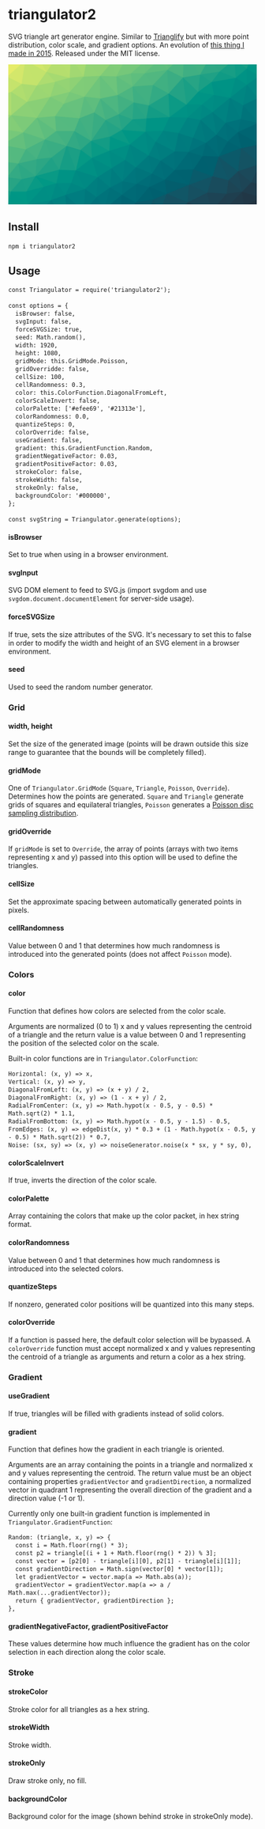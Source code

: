 # triangulator2

SVG triangle art generator engine. Similar to [Trianglify](https://github.com/qrohlf/trianglify) but with more point distribution, color scale, and gradient options. An evolution of [this thing I made in 2015](https://github.com/jackw01/Triangulator). Released under the MIT license.

![](./out.png)

## Install

`npm i triangulator2`

## Usage
```
const Triangulator = require('triangulator2');

const options = {
  isBrowser: false,
  svgInput: false,
  forceSVGSize: true,
  seed: Math.random(),
  width: 1920,
  height: 1080,
  gridMode: this.GridMode.Poisson,
  gridOverridde: false,
  cellSize: 100,
  cellRandomness: 0.3,
  color: this.ColorFunction.DiagonalFromLeft,
  colorScaleInvert: false,
  colorPalette: ['#efee69', '#21313e'],
  colorRandomness: 0.0,
  quantizeSteps: 0,
  colorOverride: false,
  useGradient: false,
  gradient: this.GradientFunction.Random,
  gradientNegativeFactor: 0.03,
  gradientPositiveFactor: 0.03,
  strokeColor: false,
  strokeWidth: false,
  strokeOnly: false,
  backgroundColor: '#000000',
};

const svgString = Triangulator.generate(options);
```

#### isBrowser
Set to true when using in a browser environment.

#### svgInput
SVG DOM element to feed to SVG.js (import svgdom and use `svgdom.document.documentElement` for server-side usage).

#### forceSVGSize
If true, sets the size attributes of the SVG. It's necessary to set this to false in order to modify the width and height of an SVG element in a browser environment.

#### seed
Used to seed the random number generator.

### Grid

#### width, height
Set the size of the generated image (points will be drawn outside this size range to guarantee that the bounds will be completely filled).

#### gridMode
One of `Triangulator.GridMode` (`Square`, `Triangle`, `Poisson`, `Override`). Determines how the points are generated. `Square` and `Triangle` generate grids of squares and equilateral triangles, `Poisson` generates a [Poisson disc sampling distribution](https://www.jasondavies.com/poisson-disc/).

#### gridOverride
If `gridMode` is set to `Override`, the array of points (arrays with two items representing x and y) passed into this option will be used to define the triangles.

#### cellSize
Set the approximate spacing between automatically generated points in pixels.

#### cellRandomness
Value between 0 and 1 that determines how much randomness is introduced into the generated points (does not affect `Poisson` mode).

### Colors

#### color
Function that defines how colors are selected from the color scale.

Arguments are normalized (0 to 1) x and y values representing the centroid of a triangle and the return value is a value between 0 and 1 representing the position of the selected color on the scale.

Built-in color functions are in `Triangulator.ColorFunction`:
```
Horizontal: (x, y) => x,
Vertical: (x, y) => y,
DiagonalFromLeft: (x, y) => (x + y) / 2,
DiagonalFromRight: (x, y) => (1 - x + y) / 2,
RadialFromCenter: (x, y) => Math.hypot(x - 0.5, y - 0.5) * Math.sqrt(2) * 1.1,
RadialFromBottom: (x, y) => Math.hypot(x - 0.5, y - 1.5) - 0.5,
FromEdges: (x, y) => edgeDist(x, y) * 0.3 + (1 - Math.hypot(x - 0.5, y - 0.5) * Math.sqrt(2)) * 0.7,
Noise: (sx, sy) => (x, y) => noiseGenerator.noise(x * sx, y * sy, 0),
```

#### colorScaleInvert
If true, inverts the direction of the color scale.

#### colorPalette
Array containing the colors that make up the color packet, in hex string format.

#### colorRandomness
Value between 0 and 1 that determines how much randomness is introduced into the selected colors.

#### quantizeSteps
If nonzero, generated color positions will be quantized into this many steps.

#### colorOverride
If a function is passed here, the default color selection will be bypassed. A `colorOverride` function must accept normalized x and y values representing the centroid of a triangle as arguments and return a color as a hex string.

### Gradient

#### useGradient
If true, triangles will be filled with gradients instead of solid colors.

#### gradient
Function that defines how the gradient in each triangle is oriented.

Arguments are an array containing the points in a triangle and normalized x and y values representing the centroid. The return value must be an object containing properties `gradientVector` and `gradientDirection`, a normalized vector in quadrant 1 representing the overall direction of the gradient and a direction value (-1 or 1).

Currently only one built-in gradient function is implemented in `Triangulator.GradientFunction`:
```
Random: (triangle, x, y) => {
  const i = Math.floor(rng() * 3);
  const p2 = triangle[(i + 1 + Math.floor(rng() * 2)) % 3];
  const vector = [p2[0] - triangle[i][0], p2[1] - triangle[i][1]];
  const gradientDirection = Math.sign(vector[0] * vector[1]);
  let gradientVector = vector.map(a => Math.abs(a));
  gradientVector = gradientVector.map(a => a / Math.max(...gradientVector));
  return { gradientVector, gradientDirection };
},
```

#### gradientNegativeFactor, gradientPositiveFactor
These values determine how much influence the gradient has on the color selection in each direction along the color scale.

### Stroke

#### strokeColor
Stroke color for all triangles as a hex string.

#### strokeWidth
Stroke width.

#### strokeOnly
Draw stroke only, no fill.

#### backgroundColor
Background color for the image (shown behind stroke in strokeOnly mode).
